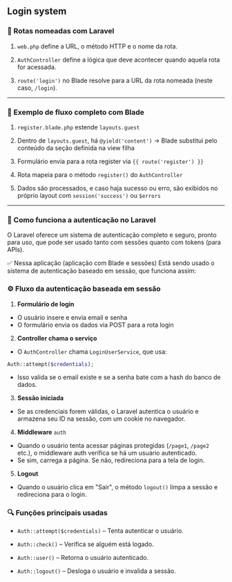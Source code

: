## Login system

### 🧭 Rotas nomeadas com Laravel
1. ``web.php`` define a URL, o método HTTP e o nome da rota.

2. ``AuthController`` define a lógica que deve acontecer quando aquela rota for acessada.

3. ``route('login')`` no Blade resolve para a URL da rota nomeada (neste caso, ``/login``).
___

### 🧪 Exemplo de fluxo completo com Blade
1. ``register.blade.php`` estende `layouts.guest`

2. Dentro de ``layouts.guest``, há ``@yield('content')`` → Blade substitui pelo conteúdo da seção definida na view filha

3. Formulário envia para a rota register via ``{{ route('register') }}``
4. Rota mapeia para o método ``register()`` do ``AuthController``

5. Dados são processados, e caso haja sucesso ou erro, são exibidos no próprio layout com ``session('success')`` ou ``$errors``
___

### 🔐 Como funciona a autenticação no Laravel
O Laravel oferece um sistema de autenticação completo e seguro, pronto para uso, que pode ser usado tanto com sessões quanto com tokens (para APIs).

✅ Nessa aplicação (aplicação com Blade e sessões)
Está sendo usado o sistema de autenticação baseado em sessão, que funciona assim:

### ⚙️ Fluxo da autenticação baseada em sessão
1. **Formulário de login**
- O usuário insere e envia email e senha
- O formulário envia os dados via POST para a rota login

2. **Controller chama o serviço**
- O ``AuthController`` chama ``LoginUserService``, que usa:
```php
Auth::attempt($credentials);
```
- Isso valida se o email existe e se a senha bate com a hash do banco de dados.

3. **Sessão iniciada**
- Se as credenciais forem válidas, o Laravel autentica o usuário e armazena seu ID na sessão, com um cookie no navegador.

4. **Middleware** ``auth``
- Quando o usuário tenta acessar páginas protegidas (``/page1``, ``/page2`` etc.), o middleware auth verifica se há um usuário autenticado.
- Se sim, carrega a página. Se não, redireciona para a tela de login.

5. **Logout**
- Quando o usuário clica em "Sair", o método ``logout()`` limpa a sessão e redireciona para o login.

### 🔍 Funções principais usadas
- ``Auth::attempt($credentials)`` – Tenta autenticar o usuário.

- ``Auth::check()`` – Verifica se alguém está logado.

- ``Auth::user()`` – Retorna o usuário autenticado.

- ``Auth::logout()`` – Desloga o usuário e invalida a sessão.